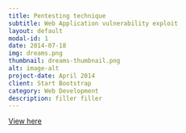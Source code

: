 ```yaml
---
title: Pentesting technique
subtitle: Web Application vulnerability exploit
layout: default
modal-id: 1
date: 2014-07-18
img: dreams.png
thumbnail: dreams-thumbnail.png
alt: image-alt
project-date: April 2014
client: Start Bootstrap
category: Web Development
description: filler filler
---
```


[View here](/_posts/_pages/vulnassessmentproj.html)

